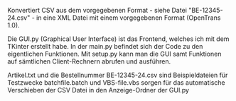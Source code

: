 Konvertiert CSV aus dem vorgegebenen Format - siehe Datei "BE-12345-24.csv" - in eine XML Datei mit einem vorgegebenen Format (OpenTrans 1.0). 

Die GUI.py (Graphical User Interface) ist das Frontend, welches ich mit dem TKinter erstellt habe.
In der main.py befindet sich der Code zu den eigentlichen Funktionen.
Mit setup.py kann man die GUI samt Funktionen auf sämtlichen Client-Rechnern abrufen und ausführen.

Artikel.txt und die Bestellnummer BE-12345-24.csv sind Beispieldateien für Testzwecke
batchfile.batch und VBS-file.vbs sorgen für das automatische Verschieben der CSV Datei in den Anzeige-Ordner der GUI.py
